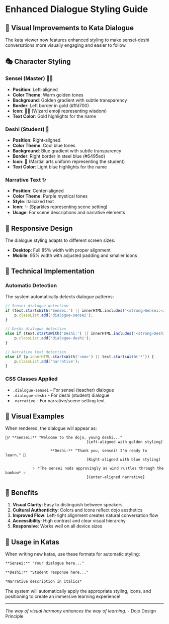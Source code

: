 # Enhanced Dialogue Styling Guide

## 🎨 Visual Improvements to Kata Dialogue

The kata viewer now features enhanced styling to make sensei-deshi conversations more visually engaging and easier to follow.

## 🎭 Character Styling

### Sensei (Master) 🧙‍♂️
- **Position**: Left-aligned
- **Color Theme**: Warm golden tones
- **Background**: Golden gradient with subtle transparency
- **Border**: Left border in gold (#ffd700)
- **Icon**: 🧙‍♂️ (Wizard emoji representing wisdom)
- **Text Color**: Gold highlights for the name

### Deshi (Student) 🥋
- **Position**: Right-aligned
- **Color Theme**: Cool blue tones
- **Background**: Blue gradient with subtle transparency
- **Border**: Right border in steel blue (#6495ed)
- **Icon**: 🥋 (Martial arts uniform representing the student)
- **Text Color**: Light blue highlights for the name

### Narrative Text ✨
- **Position**: Center-aligned
- **Color Theme**: Purple mystical tones
- **Style**: Italicized text
- **Icon**: ✨ (Sparkles representing scene setting)
- **Usage**: For scene descriptions and narrative elements

## 📱 Responsive Design

The dialogue styling adapts to different screen sizes:
- **Desktop**: Full 85% width with proper alignment
- **Mobile**: 95% width with adjusted padding and smaller icons

## 🔧 Technical Implementation

### Automatic Detection
The system automatically detects dialogue patterns:
```javascript
// Sensei dialogue detection
if (text.startsWith('Sensei:') || innerHTML.includes('<strong>Sensei:</strong>')) {
    p.classList.add('dialogue-sensei');
}

// Deshi dialogue detection
else if (text.startsWith('Deshi:') || innerHTML.includes('<strong>Deshi:</strong>')) {
    p.classList.add('dialogue-deshi');
}

// Narrative text detection
else if (p.innerHTML.startsWith('<em>') || text.startsWith('*')) {
    p.classList.add('narrative');
}
```

### CSS Classes Applied
- `.dialogue-sensei` - For sensei (teacher) dialogue
- `.dialogue-deshi` - For deshi (student) dialogue  
- `.narrative` - For narrative/scene setting text

## 🎨 Visual Examples

When rendered, the dialogue will appear as:

```
🧙‍♂️ **Sensei:** "Welcome to the dojo, young deshi..."
                                    [Left-aligned with golden styling]

                    **Deshi:** "Thank you, sensei! I'm ready to learn." 🥋
                                    [Right-aligned with blue styling]

            ✨ *The sensei nods approvingly as wind rustles through the bamboo* ✨
                                    [Center-aligned narrative]
```

## 🌟 Benefits

1. **Visual Clarity**: Easy to distinguish between speakers
2. **Cultural Authenticity**: Colors and icons reflect dojo aesthetics
3. **Improved Flow**: Left-right alignment creates natural conversation flow
4. **Accessibility**: High contrast and clear visual hierarchy
5. **Responsive**: Works well on all device sizes

## 🚀 Usage in Katas

When writing new katas, use these formats for automatic styling:

```markdown
**Sensei:** "Your dialogue here..."

**Deshi:** "Student response here..."

*Narrative description in italics*
```

The system will automatically apply the appropriate styling, icons, and positioning to create an immersive learning experience!

---

*The way of visual harmony enhances the way of learning.* - Dojo Design Principle
